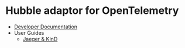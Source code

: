 # Hubble adaptor for OpenTelemetry

- [Developer Documentation](DEV_GUIDE.md)
- User Guides
  - [Jaeger & KinD](USER_GUIDE_KIND.md)

